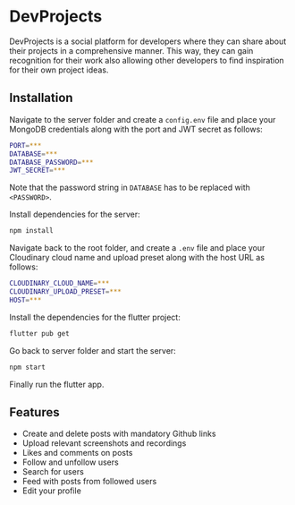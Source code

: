 
# DevProjects

DevProjects is a social platform for developers where they can share about their projects in a comprehensive manner. This way, they can gain recognition for their work also allowing other developers to find inspiration for their own project ideas.


## Installation

Navigate to the server folder and create a `config.env` file and place your MongoDB credentials along with the port and JWT secret as follows:
```bash
PORT=***
DATABASE=***
DATABASE_PASSWORD=***
JWT_SECRET=***
```
Note that the password string in `DATABASE` has to be replaced with `<PASSWORD>`.

Install dependencies for the server:

```bash
npm install
```
Navigate back to the root folder, and create a `.env` file and place your Cloudinary cloud name and upload preset along with the host URL as follows:
```bash
CLOUDINARY_CLOUD_NAME=***
CLOUDINARY_UPLOAD_PRESET=***
HOST=***
```

Install the dependencies for the flutter project:
```bash
flutter pub get
```
Go back to server folder and start the server:
```bash
npm start
```
Finally run the flutter app.

## Features

- Create and delete posts with mandatory Github links
- Upload relevant screenshots and recordings
- Likes and comments on posts
- Follow and unfollow users
- Search for users
- Feed with posts from followed users
- Edit your profile

